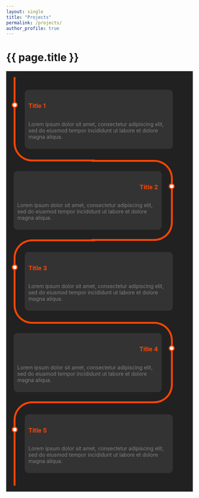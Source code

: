 ```yaml
---
layout: single
title: "Projects"
permalink: /projects/
author_profile: true
---
```


<div class="page__content">
  <h1>{{ page.title }}</h1>

  <style>
    /* Custom timeline styles */
    .timeline {
      background: #212121;
      margin: 20px auto;
      padding: 20px;
    }

    .card {
      position: relative;
      max-width: 400px;
    }

    .card:nth-child(odd) {
      padding: 30px 0 30px 30px;
    }

    .card:nth-child(even) {
      padding: 30px 30px 30px 0;
    }

    .card::before {
      content: "";
      position: absolute;
      width: 50%;
      border: solid orangered;
    }

    .card:nth-child(odd)::before {
      left: 0px;
      top: -4.5px;
      bottom: -4.5px;
      border-width: 5px 0 5px 5px;
      border-radius: 50px 0 0 50px;
    }

    .card:nth-child(even)::before {
      right: 0;
      top: 0;
      bottom: 0;
      border-width: 5px 5px 5px 0;
      border-radius: 0 50px 50px 0;
    }

    .card:first-child::before {
      border-top: 0;
      border-top-left-radius: 0;
    }

    .card:last-child:nth-child(odd)::before {
      border-bottom: 0;
      border-bottom-left-radius: 0;
    }

    .card:last-child:nth-child(even)::before {
      border-bottom: 0;
      border-bottom-right-radius: 0;
    }

    .info {
      display: flex;
      flex-direction: column;
      background: #333;
      color: gray;
      border-radius: 10px;
      padding: 10px;
    }

    .title {
      color: orangered;
      position: relative;
    }

    .title::before {
      content: "";
      position: absolute;
      width: 10px;
      height: 10px;
      background: white;
      border-radius: 999px;
      border: 3px solid orangered;
    }

    .card:nth-child(even) > .info > .title {
      text-align: right;
    }

    .card:nth-child(odd) > .info > .title::before {
      left: -45px;
    }

    .card:nth-child(even) > .info > .title::before {
      right: -45px;
    }
  </style>

  <div class="timeline">
    <div class="outer">
      <div class="card">
        <div class="info">
          <h3 class="title">Title 1</h3>
          <p>Lorem ipsum dolor sit amet, consectetur adipiscing elit, sed do eiusmod tempor incididunt ut labore et dolore magna aliqua.</p>
        </div>
      </div>
      <div class="card">
        <div class="info">
          <h3 class="title">Title 2</h3>
          <p>Lorem ipsum dolor sit amet, consectetur adipiscing elit, sed do eiusmod tempor incididunt ut labore et dolore magna aliqua.</p>
        </div>
      </div>
      <div class="card">
        <div class="info">
          <h3 class="title">Title 3</h3>
          <p>Lorem ipsum dolor sit amet, consectetur adipiscing elit, sed do eiusmod tempor incididunt ut labore et dolore magna aliqua.</p>
        </div>
      </div>
      <div class="card">
        <div class="info">
          <h3 class="title">Title 4</h3>
          <p>Lorem ipsum dolor sit amet, consectetur adipiscing elit, sed do eiusmod tempor incididunt ut labore et dolore magna aliqua.</p>
        </div>
      </div>
      <div class="card">
        <div class="info">
          <h3 class="title">Title 5</h3>
          <p>Lorem ipsum dolor sit amet, consectetur adipiscing elit, sed do eiusmod tempor incididunt ut labore et dolore magna aliqua.</p>
        </div>
      </div>
    </div>
  </div>
</div>
